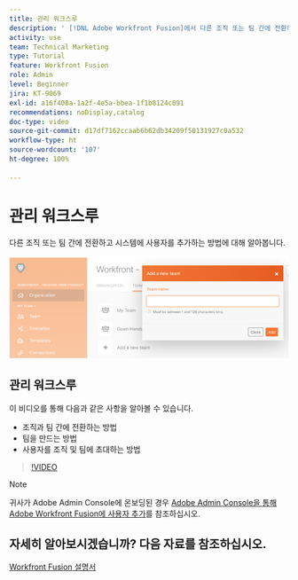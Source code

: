 ```yaml
---
title: 관리 워크스루
description: ' [!DNL Adobe Workfront Fusion]에서 다른 조직 또는 팀 간에 전환하고 시스템에 사용자를 추가하는 방법에 대해 알아봅니다.'
activity: use
team: Technical Marketing
type: Tutorial
feature: Workfront Fusion
role: Admin
level: Beginner
jira: KT-9069
exl-id: a16f408a-1a2f-4e5a-bbea-1f1b8124c091
recommendations: noDisplay,catalog
doc-type: video
source-git-commit: d17df7162ccaab6b62db34209f50131927c0a532
workflow-type: ht
source-wordcount: '107'
ht-degree: 100%

---
```


# 관리 워크스루

다른 조직 또는 팀 간에 전환하고 시스템에 사용자를 추가하는 방법에 대해 알아봅니다.

![오류 처리가 있는 시나리오 이미지](assets/workfront-fusion-administration-1.png)

## 관리 워크스루

이 비디오를 통해 다음과 같은 사항을 알아볼 수 있습니다.

* 조직과 팀 간에 전환하는 방법
* 팀을 만드는 방법
* 사용자를 조직 및 팀에 초대하는 방법

>[!VIDEO](https://video.tv.adobe.com/v/3418194/?quality=12&learn=on&enablevpops&captions=kor)

>[!NOTE]
>
>귀사가 Adobe Admin Console에 온보딩된 경우 [Adobe Admin Console을 통해 Adobe Workfront Fusion에 사용자 추가](https://experienceleague.adobe.com/docs/workfront/using/adobe-workfront-fusion/fusion-in-experience-cloud/add-fusion-users-admin-console.html?lang=ko)를 참조하십시오.


## 자세히 알아보시겠습니까? 다음 자료를 참조하십시오.

[Workfront Fusion 설명서](https://experienceleague.adobe.com/docs/workfront/using/adobe-workfront-fusion/workfront-fusion-2.html?lang=ko-KR)
